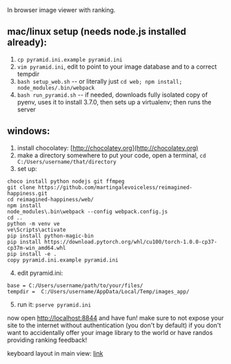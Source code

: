 In browser image viewer with ranking.

## mac/linux setup (needs node.js installed already):

1. `cp pyramid.ini.example pyramid.ini`
2. `vim pyramid.ini`, edit to point to your image database and to a correct tempdir
3. `bash setup_web.sh` -- or literally just `cd web; npm install; node_modules/.bin/webpack`
4. `bash run_pyramid.sh` -- if needed, downloads fully isolated copy of pyenv, uses it to install 3.7.0, then sets up a virtualenv; then runs the server

## windows:

1. install chocolatey: [http://chocolatey.org](http://chocolatey.org)
2. make a directory somewhere to put your code, open a terminal, `cd C:/Users/username/that/directory`
3. set up:
```
choco install python nodejs git ffmpeg
git clone https://github.com/martingalevoiceless/reimagined-happiness.git
cd reimagined-happiness/web/
npm install
node_modules\.bin\webpack --config webpack.config.js
cd ..
python -m venv ve
ve\Scripts\activate
pip install python-magic-bin
pip install https://download.pytorch.org/whl/cu100/torch-1.0.0-cp37-cp37m-win_amd64.whl
pip install -e .
copy pyramid.ini.example pyramid.ini
```
4. edit pyramid.ini:
```
base = C:/Users/username/path/to/your/files/
tempdir =  C:/Users/username/AppData/Local/Temp/images_app/
```
5. run it: `pserve pyramid.ini`

now open [http://localhost:8844](http://localhost:8844) and have fun! make sure to not expose your site to the internet without authentication (you don't by default) if you don't want to accidentally offer your image library to the world or have randos providing ranking feedback!


keyboard layout in main view: [link](http://www.keyboard-layout-editor.com/##@_backcolor=%23dbdbdb&name=Apple%20Wireless%20Keyboard&author=Alistair%20Calder&radii=6px%206px%2012px%2012px%20%2F%2F%2018px%2018px%2012px%2012px&css=%2F@import%20url%28http%2F:%2F%2F%2F%2Ffonts.googleapis.com%2F%2Fcss%3Ffamily%2F=Varela+Round%29%2F%3B%0A%0A%0A%23keyboard-bg%20%7B%20%0A%20%20%20%20background-image%2F:%20linear-gradient%28to%20bottom,%20rgba%280,0,0,0.5%29%200%25,%20rgba%280,0,0,0%29%204%25,%20rgba%28255,255,255,0.3%29%206%25,%20rgba%280,0,0,0%29%2010%25%29,%20%0A%20%20%20%20%20%20%20%20%20%20%20%20%20%20%20%20%20%20%20%20%20%20linear-gradient%28to%20right,%20rgba%280,0,0,0.1%29%200%25,%20rgba%280,0,0,0%29%20100%25%29%20!important%2F%3B%20%0A%7D%0A%0A.keylabel%20%7B%0A%20%20%20%20font-family%2F:%20'Noto%20Sans',%20sans-serif%2F%3B%0A%20%20%20%20line-height%2F:%200.70%2F%3B%0A%7D%0A%0A%2F%2F*%20Strangely,%20%22Volkswagen%20Serial%22%20doesn't%20have%20a%20tilde%20character%20*%2F%2F%0A.varela%20%7B%20%0A%20%20%20%20font-family%2F:%20'Noto%20Sans',%20sans-serif%2F%3B%0A%0A%20%20%20%20%2F%2F*font-family%2F:%20'EmojiSymbols'%2F%3B%20*%2F%2F%0A%20%20%20%20display%2F:%20inline-block%2F%3B%20%0A%20%20%20%20font-size%2F:%20inherit%2F%3B%20%0A%20%20%20%20text-rendering%2F:%20auto%2F%3B%20%0A%20%20%20%20-webkit-font-smoothing%2F:%20antialiased%2F%3B%20%0A%20%20%20%20-moz-osx-font-smoothing%2F:%20grayscale%2F%3B%0A%20%20%20%20transform%2F:%20translate%280,%200%29%2F%3B%0A%7D%0A.varela-tilde%2F:after%20%7B%20content%2F:%20%22%5C07e%22%2F%3B%20%7D%3B&@_y:0.75&t=%23666666&p=CHICKLET&a:7&f:2&w:1.0357&h:0.75%3B&=&_w:1.0357&h:0.75%3B&=&_w:1.0357&h:0.75%3B&=&_w:1.0357&h:0.75%3B&=&_w:1.0357&h:0.75%3B&=&_w:1.0357&h:0.75%3B&=&_w:1.0357&h:0.75%3B&=&_w:1.0357&h:0.75%3B&=&_w:1.0357&h:0.75%3B&=&_w:1.0357&h:0.75%3B&=&_w:1.0357&h:0.75%3B&=&_w:1.0357&h:0.75%3B&=&_w:1.0357&h:0.75%3B&=&_w:1.0357&h:0.75%3B&=%3B&@_y:-0.25&a:4&f:5&f2:1%3B&=%0A%60&=%0A1&=%0A2&=%0A3&=%0A4&=%0A5&=%0A6&=%0A7&_a:5&fa@:0&:1&:1&:1&:1&:1&:8%3B%3B&=%0Ashow%20later%0A%0A%0A%0A%0A%E2%A7%96&_a:4%3B&=%0A9&_a:5&f2:1%3B&=%0Axtra%20prefer%0A%0A%0A%0A%0A%E2%AC%88%E2%AC%88&_a:4%3B&=%0A-&=%0A%2F=&_t=%23666666%0A%0A%23b0a800&f:2&w:1.5%3B&=%0A%0A%E2%87%A7forward%0Aback%3B&@_t=%23666666&a:7&w:1.5%3B&=&_a:4&f:5&f2:1%3B&=%0Aq&=%0Aw&=%0Ae&=%0Ar&_a:5&fa@:0&:1&:1&:1&:1&:1&:6%3B%3B&=%0Atranspose%0A%0A%0A%0A%0A%2F&nbsp%2F%3B%2F&nbsp%2F%3B%E2%AC%8E%20%2F&nbsp%2F%3B%20%E2%AC%91%2F&nbsp%2F%3B&_a:4%3B&=%0Ay&_a:5&f2:1%3B&=%0Aundo%0A%0A%0A%0A%0A%E2%86%BA&_a:4&fa@:1&:1&:1&:1&:1&:1&:1&:1&:1&:9&:1%3B%3B&=%E2%8C%98%20unlock%0A%0A%0A%0A%0A%0A%0A%0A%0A%E2%89%88%0Aequal&_t=%23777777%0A%0A%23b0a800%3B&=%0A%0A%E2%87%A7rvw%0A%0A%0A%0A%0A%0A%0A%E2%AC%88%0Aprefer&_x:-1&t=%236697ba%0A%0A%23b0a800&f:3&fa@:1%3B&d:true%3B&=%E2%8C%98lck&_t=%23666666&a:5&f:5&fa@:1&:1%3B%3B&=%0Afull%0A%0A%0A%0A%0A%E2%87%B1&_f:2&fa@:1&:0&:0&:0&:0&:0&:6%3B%3B&=%0Aback%0A%0A%0A%0A%0A%E2%86%90&=%0Aforward%0A%0A%0A%0A%0A%E2%86%92&_a:7&f:5%3B&=%3B&@_a:4&f:2&fa@:1%3B&w:1.75%3B&=%3Ci%20class%2F='kb%20kb-Multimedia-Record'%3E%3C%2F%2Fi%3E%0Aescape&_f:5&fa@:1&:1%3B%3B&=%0Aa&=%0As&_a:5%3B&=%0Adispl.%20info%0A%0A%0A%0A%0A%E2%93%98&_a:4&n:true%3B&=%0Af&=%0Ag&_a:5&f:6&fa@:1&:1%3B%3B&=%0Axtra%20prefer%0A%0A%0A%0A%0A%E2%AC%8B%E2%AC%8B&_t=%23777777%0A%0A%23b0a800&a:4&f:5&fa@:1&:1&:1&:0&:0&:0&:0&:0&:0&:9&:1%3B&n:true%3B&=%0A%0A%E2%87%A7rvw%0A%0A%0A%0A%0A%0A%0A%E2%AC%8B%0Aprefer&_x:-1&t=%236697ba&f:3&fa@:1%3B&d:true%3B&=%E2%8C%98lck&_t=%23666666&a:5&f:9&fa@:1&:1%3B%3B&=%0Aincompar.%0A%0A%0A%0A%0A%E2%A6%B8&_t=%23777777&f:7&fa@:1&:1%3B%3B&=%0Aresample%0A%0A%0A%0A%0A%E2%99%BB&_t=%23666666&a:4&f:5&fa@:1&:1%3B%3B&=%0A%2F%3B&=%0A'&_a:7&f:2&w:1.75%3B&=%3B&@_c=%23c2c195&a:4&fa@:7%3B&w:2.25%3B&=%E2%87%A7%0Ashift&_c=%23cccccc&f:5&fa@:7&:1%3B%3B&=%0Az&=%0Ax&=%0Ac&=%0Av&=%0Ab&_a:5%3B&=%0Afull%0A%0A%0A%0A%0A%E2%87%B1&_f:7&fa@:0&:1&:0&:0&:0&:0&:1%3B%3B&=%0Aresample%0A%0A%0A%0A%0A%E2%99%BB&_f:9&fa@:0&:1&:0&:0&:0&:0&:1%3B%3B&=%0Agoes%20well%0A%0A%0A%0A%0A%E2%A6%B9&_a:4&f:5&f2:1%3B&=%0A.&=%0A%2F%2F&_c=%23c2c195&f:2&fa@:0&:1&:7%3B&w:2.25%3B&=%0A%0A%E2%87%A7%0Ashift%3B&@_c=%23cccccc&f:2&h:1.111%3B&=%0Afn&_fa@:8%3B&h:1.111%3B&=%E2%8C%83%0Acontrol&_fa@:4%3B&h:1.111%3B&=%E2%8C%A5%0Aoption%20alt&_c=%2395b4c9&fa@:4&:0&:5%3B&w:1.25&h:1.111%3B&=%0A%0A%E2%8C%98%0Acommand%20super&_c=%23cccccc&a:7&w:5&h:1.111%3B&=&_c=%2395b4c9&a:4&w:1.25&h:1.111%3B&=%E2%8C%98%0Acommand%20super&_c=%23cccccc&fa@:4&:0&:4%3B&h:1.111%3B&=%0A%0A%E2%8C%A5%0Aoption&_x:1&a:7&f:5&h:0.611%3B&=%3B&@_y:-0.5&x:11.5&h:0.6111%3B&=&_h:0.6111%3B&=&_h:0.6111%3B&=)


